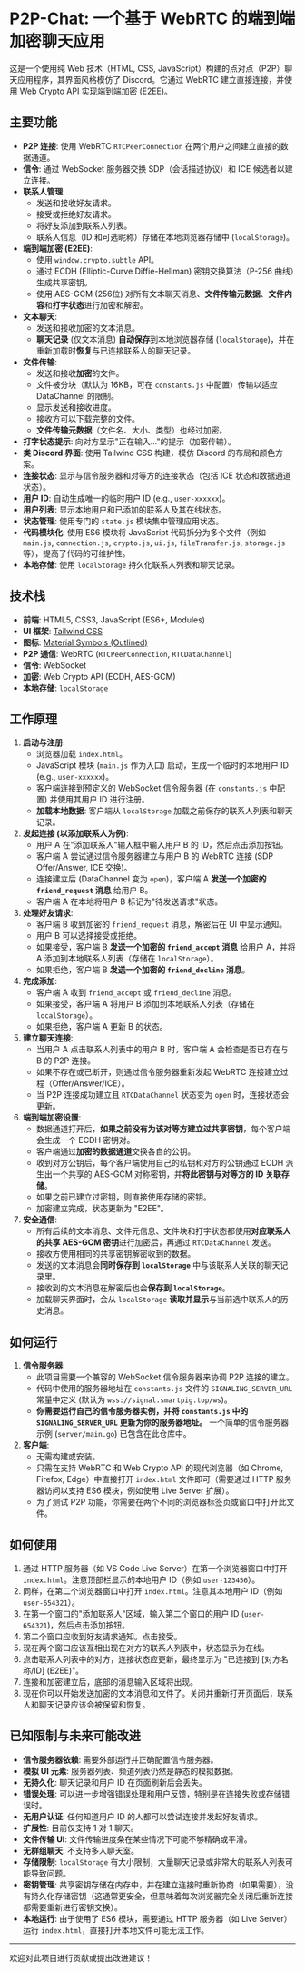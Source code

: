 # P2P-Chat: 一个基于 WebRTC 的端到端加密聊天应用

这是一个使用纯 Web 技术（HTML, CSS, JavaScript）构建的点对点（P2P）聊天应用程序，其界面风格模仿了 Discord。它通过 WebRTC 建立直接连接，并使用 Web Crypto API 实现端到端加密 (E2EE)。

## 主要功能

*   **P2P 连接**: 使用 WebRTC `RTCPeerConnection` 在两个用户之间建立直接的数据通道。
*   **信令**: 通过 WebSocket 服务器交换 SDP（会话描述协议）和 ICE 候选者以建立连接。
*   **联系人管理**:
    *   发送和接收好友请求。
    *   接受或拒绝好友请求。
    *   将好友添加到联系人列表。
    *   联系人信息（ID 和可选昵称）存储在本地浏览器存储中 (`localStorage`)。
*   **端到端加密 (E2EE)**:
    *   使用 `window.crypto.subtle` API。
    *   通过 ECDH (Elliptic-Curve Diffie-Hellman) 密钥交换算法（P-256 曲线）生成共享密钥。
    *   使用 AES-GCM (256位) 对所有文本聊天消息、**文件传输元数据**、**文件内容**和**打字状态**进行加密和解密。
*   **文本聊天**:
    *   发送和接收加密的文本消息。
    *   **聊天记录** (仅文本消息) **自动保存**到本地浏览器存储 (`localStorage`)，并在重新加载时**恢复**与已连接联系人的聊天记录。
*   **文件传输**:
    *   发送和接收**加密**的文件。
    *   文件被分块（默认为 16KB，可在 `constants.js` 中配置）传输以适应 DataChannel 的限制。
    *   显示发送和接收进度。
    *   接收方可以下载完整的文件。
    *   **文件传输元数据**（文件名、大小、类型）也经过加密。
*   **打字状态提示**: 向对方显示"正在输入..."的提示（加密传输）。
*   **类 Discord 界面**: 使用 Tailwind CSS 构建，模仿 Discord 的布局和颜色方案。
*   **连接状态**: 显示与信令服务器和对等方的连接状态（包括 ICE 状态和数据通道状态）。
*   **用户 ID**: 自动生成唯一的临时用户 ID (e.g., `user-xxxxxx`)。
*   **用户列表**: 显示本地用户和已添加的联系人及其在线状态。
*   **状态管理**: 使用专门的 `state.js` 模块集中管理应用状态。
*   **代码模块化**: 使用 ES6 模块将 JavaScript 代码拆分为多个文件（例如 `main.js`, `connection.js`, `crypto.js`, `ui.js`, `fileTransfer.js`, `storage.js` 等），提高了代码的可维护性。
*   **本地存储**: 使用 `localStorage` 持久化联系人列表和聊天记录。

## 技术栈

*   **前端**: HTML5, CSS3, JavaScript (ES6+, Modules)
*   **UI 框架**: [Tailwind CSS](https://tailwindcss.com/)
*   **图标**: [Material Symbols (Outlined)](https://fonts.google.com/icons)
*   **P2P 通信**: WebRTC (`RTCPeerConnection`, `RTCDataChannel`)
*   **信令**: WebSocket
*   **加密**: Web Crypto API (ECDH, AES-GCM)
*   **本地存储**: `localStorage`

## 工作原理

1.  **启动与注册**:
    *   浏览器加载 `index.html`。
    *   JavaScript 模块 (`main.js` 作为入口) 启动，生成一个临时的本地用户 ID (e.g., `user-xxxxxx`)。
    *   客户端连接到预定义的 WebSocket 信令服务器 (在 `constants.js` 中配置) 并使用其用户 ID 进行注册。
    *   **加载本地数据**: 客户端从 `localStorage` 加载之前保存的联系人列表和聊天记录。
2.  **发起连接 (以添加联系人为例)**:
    *   用户 A 在"添加联系人"输入框中输入用户 B 的 ID，然后点击添加按钮。
    *   客户端 A 尝试通过信令服务器建立与用户 B 的 WebRTC 连接 (SDP Offer/Answer, ICE 交换)。
    *   连接建立后 (DataChannel 变为 `open`)，客户端 A **发送一个加密的 `friend_request` 消息** 给用户 B。
    *   客户端 A 在本地将用户 B 标记为"待发送请求"状态。
3.  **处理好友请求**:
    *   客户端 B 收到加密的 `friend_request` 消息，解密后在 UI 中显示通知。
    *   用户 B 可以选择接受或拒绝。
    *   如果接受，客户端 B **发送一个加密的 `friend_accept` 消息** 给用户 A，并将 A 添加到本地联系人列表（存储在 `localStorage`）。
    *   如果拒绝，客户端 B **发送一个加密的 `friend_decline` 消息**。
4.  **完成添加**:
    *   客户端 A 收到 `friend_accept` 或 `friend_decline` 消息。
    *   如果接受，客户端 A 将用户 B 添加到本地联系人列表（存储在 `localStorage`）。
    *   如果拒绝，客户端 A 更新 B 的状态。
5.  **建立聊天连接**:
    *   当用户 A 点击联系人列表中的用户 B 时，客户端 A 会检查是否已存在与 B 的 P2P 连接。
    *   如果不存在或已断开，则通过信令服务器重新发起 WebRTC 连接建立过程（Offer/Answer/ICE）。
    *   当 P2P 连接成功建立且 `RTCDataChannel` 状态变为 `open` 时，连接状态会更新。
6.  **端到端加密设置**:
    *   数据通道打开后，**如果之前没有为该对等方建立过共享密钥**，每个客户端会生成一个 ECDH 密钥对。
    *   客户端通过**加密的数据通道**交换各自的公钥。
    *   收到对方公钥后，每个客户端使用自己的私钥和对方的公钥通过 ECDH 派生出一个共享的 AES-GCM 对称密钥，并**将此密钥与对等方的 ID 关联存储**。
    *   如果之前已建立过密钥，则直接使用存储的密钥。
    *   加密建立完成，状态更新为 "E2EE"。
7.  **安全通信**:
    *   所有后续的文本消息、文件元信息、文件块和打字状态都使用**对应联系人的共享 AES-GCM 密钥**进行加密后，再通过 `RTCDataChannel` 发送。
    *   接收方使用相同的共享密钥解密收到的数据。
    *   发送的文本消息会**同时保存到 `localStorage`** 中与该联系人关联的聊天记录里。
    *   接收到的文本消息在解密后也会**保存到 `localStorage`**。
    *   加载聊天界面时，会从 `localStorage` **读取并显示**与当前选中联系人的历史消息。

## 如何运行

1.  **信令服务器**:
    *   此项目需要一个兼容的 WebSocket 信令服务器来协调 P2P 连接的建立。
    *   代码中使用的服务器地址在 `constants.js` 文件的 `SIGNALING_SERVER_URL` 常量中定义 (默认为 `wss://signal.smartpig.top/ws`)。
    *   **你需要运行自己的信令服务器实例，并将 `constants.js` 中的 `SIGNALING_SERVER_URL` 更新为你的服务器地址。** 一个简单的信令服务器示例 (`server/main.go`) 已包含在此仓库中。
2.  **客户端**:
    *   无需构建或安装。
    *   只需在支持 WebRTC 和 Web Crypto API 的现代浏览器（如 Chrome, Firefox, Edge）中直接打开 `index.html` 文件即可（需要通过 HTTP 服务器访问以支持 ES6 模块，例如使用 Live Server 扩展）。
    *   为了测试 P2P 功能，你需要在两个不同的浏览器标签页或窗口中打开此文件。

## 如何使用

1.  通过 HTTP 服务器（如 VS Code Live Server）在第一个浏览器窗口中打开 `index.html`。注意顶部栏显示的本地用户 ID（例如 `user-123456`）。
2.  同样，在第二个浏览器窗口中打开 `index.html`。注意其本地用户 ID（例如 `user-654321`）。
3.  在第一个窗口的"添加联系人"区域，输入第二个窗口的用户 ID (`user-654321`)，然后点击添加按钮。
4.  第二个窗口应收到好友请求通知。点击接受。
5.  现在两个窗口应该互相出现在对方的联系人列表中，状态显示为在线。
6.  点击联系人列表中的对方，连接状态应更新，最终显示为 "已连接到 [对方名称/ID] (E2EE)"。
7.  连接和加密建立后，底部的消息输入区域将出现。
8.  现在你可以开始发送加密的文本消息和文件了。关闭并重新打开页面后，联系人和聊天记录应该会被保留和恢复。

## 已知限制与未来可能改进

*   **信令服务器依赖**: 需要外部运行并正确配置信令服务器。
*   **模拟 UI 元素**: 服务器列表、频道列表仍然是静态的模拟数据。
*   **无持久化**: 聊天记录和用户 ID 在页面刷新后会丢失。
*   **错误处理**: 可以进一步增强错误处理和用户反馈，特别是在连接失败或存储错误时。
*   **无用户认证**: 任何知道用户 ID 的人都可以尝试连接并发起好友请求。
*   **扩展性**: 目前仅支持 1 对 1 聊天。
*   **文件传输 UI**: 文件传输进度条在某些情况下可能不够精确或平滑。
*   **无群组聊天**: 不支持多人聊天室。
*   **存储限制**: `localStorage` 有大小限制，大量聊天记录或非常大的联系人列表可能导致问题。
*   **密钥管理**: 共享密钥存储在内存中，并在建立连接时重新协商（如果需要），没有持久化存储密钥（这通常更安全，但意味着每次浏览器完全关闭后重新连接都需要重新进行密钥交换）。
*   **本地运行**: 由于使用了 ES6 模块，需要通过 HTTP 服务器（如 Live Server）运行 `index.html`，直接打开本地文件可能无法工作。

---

欢迎对此项目进行贡献或提出改进建议！

 

